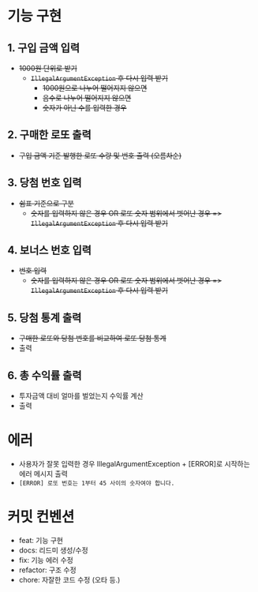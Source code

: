 # 기능 구현 
## 1. 구입 금액 입력
* ~~1000원 단위로 받기~~
  * ~~`IllegalArgumentException` 후 다시 입력 받기~~
    * ~~1000원으로 나누어 떨어지지 않으면~~
    * ~~음수로 나누어 떨어지지 않으면~~
    * ~~숫자가 아닌 수를 입력한 경우~~
## 2. 구매한 로또 출력
* ~~구입 금액 기준 발행한 로또 수량 및 번호 출력 (오름차순)~~
## 3. 당첨 번호 입력
* ~~쉼표 기준으로 구분~~
  * ~~숫자를 입력하지 않은 경우  OR 로또 숫자 범위에서 벗어난 경우 => `IllegalArgumentException` 후 다시 입력 받기~~
## 4. 보너스 번호 입력
* ~~번호 입력~~ 
  * ~~숫자를 입력하지 않은 경우 OR 로또 숫자 범위에서 벗어난 경우  => `IllegalArgumentException` 후 다시 입력 받기~~
## 5. 당첨 통계 출력 
* ~~구매한 로또와 당첨 번호를 비교하여 로또 당첨 통계~~
* 출력
## 6. 총 수익률 출력
* 투자금액 대비 얼마를 벌었는지 수익률 계산 
* 출력

# 에러
* 사용자가 잘못 입력한 경우  IllegalArgumentException + [ERROR]로 시작하는 에러 메시지 출력
* `[ERROR] 로또 번호는 1부터 45 사이의 숫자여야 합니다.`

# 커밋 컨벤션
* feat: 기능 구현
* docs: 리드미 생성/수정
* fix: 기능 에러 수정
* refactor: 구조 수정
* chore: 자잘한 코드 수정 (오타 등.)